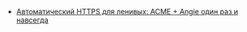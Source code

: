 - [Автоматический HTTPS для ленивых: ACME + Angie один раз и навсегда](https://habr.com/ru/articles/912814/)